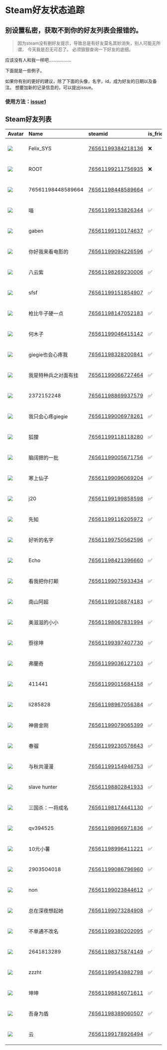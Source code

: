 # Steam好友状态追踪
## 别设置私密，获取不到你的好友列表会报错的。

> 因为steam没有删好友提示，导致总是有好友莫名其妙消失，别人可能无所谓，
> 今天我是忍无可忍了。 必须狠狠查询一下好友的底细。

应该没有人和我一样吧………………

下面就是一些例子。

如果你有别的更好的建议，除了下面的头像，名字，id，成为好友的日期以及备注。 想要加新的记录信息的，可以提出issue。

### 使用方法：[issue1](https://github.com/systemannounce/SteamFriends/issues/1)

## Steam好友列表

| Avatar                                                                            | Name              | steamid                                                                     | is_friend   | BFD                 | Remark   | removed_time        |
|:----------------------------------------------------------------------------------|:------------------|:----------------------------------------------------------------------------|:------------|:--------------------|:---------|:--------------------|
| ![](https://avatars.steamstatic.com/d41abd4be0b3769e1919802da758591a11639b13.jpg) | Felix_SYS         | [76561199384218136](https://steamcommunity.com/profiles/76561199384218136/) | ❌           | 2022-08-14 01:06:38 |          | 2025-03-08 19:33:42 |
| ![](https://avatars.steamstatic.com/ef15d4fa577672454e11c4dc5fbfa9fc71722ede.jpg) | ROOT              | [76561199211756935](https://steamcommunity.com/profiles/76561199211756935/) | ❌           | 2021-10-02 11:23:03 |          | 2025-03-08 19:33:42 |
| ![](https://avatars.steamstatic.com/fef49e7fa7e1997310d705b2a6158ff8dc1cdfeb.jpg) | 76561198448589664 | [76561198448589664](https://steamcommunity.com/profiles/76561198448589664/) | ✅           | 2023-04-19 16:59:18 |          |                     |
| ![](https://avatars.steamstatic.com/978931ff2d774c665a91b9fa83c8a6a8666dca91.jpg) | 喵                 | [76561199153826344](https://steamcommunity.com/profiles/76561199153826344/) | ✅           | 2021-04-01 14:23:34 |          |                     |
| ![](https://avatars.steamstatic.com/cb647503d78bab024914cc6c6570563212b975fb.jpg) | gaben             | [76561199110174637](https://steamcommunity.com/profiles/76561199110174637/) | ✅           | 2022-02-02 12:46:23 |          |                     |
| ![](https://avatars.steamstatic.com/fef49e7fa7e1997310d705b2a6158ff8dc1cdfeb.jpg) | 你好我来看电影的          | [76561199094226596](https://steamcommunity.com/profiles/76561199094226596/) | ✅           | 2020-10-03 02:25:11 |          |                     |
| ![](https://avatars.steamstatic.com/6e322684240a51a996d62552d2ca18b6d1e4d14b.jpg) | 八云紫               | [76561198269230006](https://steamcommunity.com/profiles/76561198269230006/) | ✅           | 2020-10-01 14:51:22 |          |                     |
| ![](https://avatars.steamstatic.com/b7063f8d017e816cfb6f0a9ac6bf405c09d11698.jpg) | sfsf              | [76561199151854907](https://steamcommunity.com/profiles/76561199151854907/) | ✅           | 2022-10-22 15:16:12 |          |                     |
| ![](https://avatars.steamstatic.com/2d2b810b254b020f2684c7926c8dce9710a4569c.jpg) | 枪比牛子硬一点           | [76561198147052183](https://steamcommunity.com/profiles/76561198147052183/) | ✅           | 2022-02-13 07:24:25 |          |                     |
| ![](https://avatars.steamstatic.com/221b00520b9ad4fbe621fde8c4a11180c61aeb03.jpg) | 何木子               | [76561199046415142](https://steamcommunity.com/profiles/76561199046415142/) | ✅           | 2023-01-22 01:17:40 |          |                     |
| ![](https://avatars.steamstatic.com/1fa5a8e8c78df5e7fbe6cf822570211d6dbd07c0.jpg) | giegie也会心疼我       | [76561198328200841](https://steamcommunity.com/profiles/76561198328200841/) | ✅           | 2021-01-10 09:57:23 |          |                     |
| ![](https://avatars.steamstatic.com/c0e0a436975b9c79a1c26fb65f1e09dcfddbc5cc.jpg) | 我是特种兵之对面有挂        | [76561199066727464](https://steamcommunity.com/profiles/76561199066727464/) | ✅           | 2021-05-09 05:29:16 |          |                     |
| ![](https://avatars.steamstatic.com/fef49e7fa7e1997310d705b2a6158ff8dc1cdfeb.jpg) | 2372152248        | [76561198869937579](https://steamcommunity.com/profiles/76561198869937579/) | ✅           | 2021-07-05 05:08:09 |          |                     |
| ![](https://avatars.steamstatic.com/950f9f3147d4c8530a5072825d01c34ee3f1afa1.jpg) | 我只会心疼giegie       | [76561199006978261](https://steamcommunity.com/profiles/76561199006978261/) | ✅           | 2021-01-11 10:45:29 |          |                     |
| ![](https://avatars.steamstatic.com/8ced5a16d8dc30efea2665bc5b827e0dcb08c15f.jpg) | 狐狸                | [76561199118118280](https://steamcommunity.com/profiles/76561199118118280/) | ✅           | 2021-05-31 15:35:00 |          |                     |
| ![](https://avatars.steamstatic.com/776e9111a85968fbaf5f70b73df80702485bb8fa.jpg) | 脑阔摁的一批            | [76561199005671756](https://steamcommunity.com/profiles/76561199005671756/) | ✅           | 2022-11-09 11:09:47 |          |                     |
| ![](https://avatars.steamstatic.com/f7009ab4071f1f2a6d28a2b112a76b824240bd5a.jpg) | 寒上仙子              | [76561199096069204](https://steamcommunity.com/profiles/76561199096069204/) | ✅           | 2021-05-22 19:21:18 |          |                     |
| ![](https://avatars.steamstatic.com/b5f3c4a341d0f26c638b9d3a625ca1263d9d3665.jpg) | j20               | [76561199199858598](https://steamcommunity.com/profiles/76561199199858598/) | ✅           | 2022-10-22 15:07:18 |          |                     |
| ![](https://avatars.steamstatic.com/29d87554fe04873fa7c488a70040e845bc1b0347.jpg) | 先知                | [76561199116205972](https://steamcommunity.com/profiles/76561199116205972/) | ✅           | 2021-04-18 13:41:53 |          |                     |
| ![](https://avatars.steamstatic.com/a0237ccadf449e5ceb7fb83be210a03a93a96028.jpg) | 好听的名字             | [76561199750562596](https://steamcommunity.com/profiles/76561199750562596/) | ✅           | 2024-08-28 11:08:58 |          |                     |
| ![](https://avatars.steamstatic.com/f7cf20bee9957077e14ecada6160250188732d92.jpg) | Echo              | [76561198421396660](https://steamcommunity.com/profiles/76561198421396660/) | ✅           | 2023-12-02 07:07:05 |          |                     |
| ![](https://avatars.steamstatic.com/79b3d78b82986bfb637b3ab811ae197df5dde10e.jpg) | 看我把你打颠            | [76561199075933434](https://steamcommunity.com/profiles/76561199075933434/) | ✅           | 2022-11-13 07:39:56 |          |                     |
| ![](https://avatars.steamstatic.com/a12d1f70a8e5523709c157e98687ef833f417286.jpg) | 南山阿超              | [76561199108874183](https://steamcommunity.com/profiles/76561199108874183/) | ✅           | 2020-12-20 15:44:31 |          |                     |
| ![](https://avatars.steamstatic.com/7e31096cc6ae611fc87ae279ce06ff78c63faa7d.jpg) | 美滋滋的小小            | [76561198067831994](https://steamcommunity.com/profiles/76561198067831994/) | ✅           | 2021-05-09 09:22:18 |          |                     |
| ![](https://avatars.steamstatic.com/19c6fa0ba96030c8cc25130dca324362ee965212.jpg) | 蔡徐坤               | [76561199397407730](https://steamcommunity.com/profiles/76561199397407730/) | ✅           | 2025-02-08 16:39:06 |          |                     |
| ![](https://avatars.steamstatic.com/d84d56b37bb698158830696b3bef366e16777271.jpg) | 弗蘭奇               | [76561199036127103](https://steamcommunity.com/profiles/76561199036127103/) | ✅           | 2023-05-07 23:43:09 |          |                     |
| ![](https://avatars.steamstatic.com/7967ed1b90ae9f65255bc202b474ba5b4097d32c.jpg) | 411441            | [76561199015684158](https://steamcommunity.com/profiles/76561199015684158/) | ✅           | 2020-09-28 14:19:37 |          |                     |
| ![](https://avatars.steamstatic.com/cbc910b68a51cfb6b2824ef6f0039b3415b3c7ac.jpg) | li285828          | [76561198967056384](https://steamcommunity.com/profiles/76561198967056384/) | ✅           | 2021-06-25 14:55:15 |          |                     |
| ![](https://avatars.steamstatic.com/4f91279201a2b61d34aa9a9212a51dfeb46b719b.jpg) | 神兽金刚              | [76561199079065399](https://steamcommunity.com/profiles/76561199079065399/) | ✅           | 2020-09-26 08:02:23 |          |                     |
| ![](https://avatars.steamstatic.com/fef49e7fa7e1997310d705b2a6158ff8dc1cdfeb.jpg) | 春骝                | [76561199230576643](https://steamcommunity.com/profiles/76561199230576643/) | ✅           | 2023-05-08 01:50:20 |          |                     |
| ![](https://avatars.steamstatic.com/14bf1f0db1f352d5c705674ea558d6754ab0bd90.jpg) | 与秋共漫漫             | [76561199154946753](https://steamcommunity.com/profiles/76561199154946753/) | ✅           | 2021-04-06 13:51:40 |          |                     |
| ![](https://avatars.steamstatic.com/725bd88a2eeb4dba2013849d2513495c3ec92828.jpg) | slave hunter      | [76561198802841933](https://steamcommunity.com/profiles/76561198802841933/) | ✅           | 2021-03-03 15:20:45 |          |                     |
| ![](https://avatars.steamstatic.com/d8216f589826e2ad489abe601d23a543aa390c9b.jpg) | 三国杀：一将成名          | [76561198174441130](https://steamcommunity.com/profiles/76561198174441130/) | ✅           | 2021-04-18 13:40:52 |          |                     |
| ![](https://avatars.steamstatic.com/cbc910b68a51cfb6b2824ef6f0039b3415b3c7ac.jpg) | qv394525          | [76561198966971836](https://steamcommunity.com/profiles/76561198966971836/) | ✅           | 2021-08-22 15:38:44 |          |                     |
| ![](https://avatars.steamstatic.com/dd21e68821200da83b0c093672443dad5b56e017.jpg) | 10元小薯             | [76561198996411221](https://steamcommunity.com/profiles/76561198996411221/) | ✅           | 2021-07-09 05:11:42 |          |                     |
| ![](https://avatars.steamstatic.com/fef49e7fa7e1997310d705b2a6158ff8dc1cdfeb.jpg) | 2903504018        | [76561199086796960](https://steamcommunity.com/profiles/76561199086796960/) | ✅           | 2021-02-23 07:19:25 |          |                     |
| ![](https://avatars.steamstatic.com/e4663e578d1bef5e6e1eb5100e0f0dd05386f57f.jpg) | non               | [76561199023844612](https://steamcommunity.com/profiles/76561199023844612/) | ✅           | 2023-12-01 14:02:23 |          |                     |
| ![](https://avatars.steamstatic.com/fef49e7fa7e1997310d705b2a6158ff8dc1cdfeb.jpg) | 总在深夜想起她           | [76561199073284908](https://steamcommunity.com/profiles/76561199073284908/) | ✅           | 2020-10-02 12:15:30 |          |                     |
| ![](https://avatars.steamstatic.com/79ffb5ad2be014bb533dd48705b5994a8584ed4a.jpg) | 不单通不改名            | [76561199380202095](https://steamcommunity.com/profiles/76561199380202095/) | ✅           | 2023-05-07 00:59:50 |          |                     |
| ![](https://avatars.steamstatic.com/794e8294ce971344a2038cbb3273e7963452d059.jpg) | 2641813289        | [76561198375874149](https://steamcommunity.com/profiles/76561198375874149/) | ✅           | 2025-01-18 16:16:13 |          |                     |
| ![](https://avatars.steamstatic.com/32147e394a8acc031041b0bdebca7e8b51f45e59.jpg) | zzzht             | [76561199543982798](https://steamcommunity.com/profiles/76561199543982798/) | ✅           | 2023-12-01 12:44:14 |          |                     |
| ![](https://avatars.steamstatic.com/b5a234519016dde3e308654b6d7c23530445e600.jpg) | 坤坤                | [76561198816071611](https://steamcommunity.com/profiles/76561198816071611/) | ✅           | 2021-01-12 05:55:26 |          |                     |
| ![](https://avatars.steamstatic.com/fef49e7fa7e1997310d705b2a6158ff8dc1cdfeb.jpg) | 吾身为盾              | [76561198389060507](https://steamcommunity.com/profiles/76561198389060507/) | ✅           | 2025-02-08 17:03:58 |          |                     |
| ![](https://avatars.steamstatic.com/fef49e7fa7e1997310d705b2a6158ff8dc1cdfeb.jpg) | 云                 | [76561199178926494](https://steamcommunity.com/profiles/76561199178926494/) | ✅           | 2023-05-04 17:46:49 |          |                     |